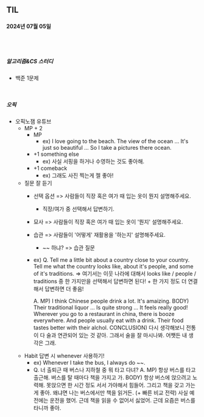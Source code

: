## TIL
#### 2024년 07월 05일

<br>
<br>

##### 알고리즘&CS 스터디
- 백준 1문제

<br>

##### 오픽
- 오픽노잼 유튜브
    - MP + 2
        - MP
            - ex) I love going to the beach.
                    The view of the ocean ...
                    It's just so beautiful ...
                    So I take a pictures there ocean.
        - +1  something else
            - ex) 사실 서핑을 하거나 수영하는 것도 좋아해.
        - +1  comeback
            - ex) 그래도 사진 찍는게 젤 좋아!
    - 질문 잘 듣기
        - 선택 옵션 => 사람들이 직장 혹은 여가 때 입는 옷이 뭔지 설명해주세요.
            - 직장/여가 중 선택해서 답변하기.
        - 묘사 => 사람들이 직장 혹은 여가 때 입는 옷이 '뭔지' 설명해주세요.
        - 습관 => 사람들이 '어떻게' 재활용을 '하는지' 설명해주세요.
            - ~~ 하냐? => 습관 질문
        - ex) Q. Tell me a little bit about a country close to your country.
                Tell me what the country looks like, about it's people, and some of it's traditions.
            => 여기서는 이웃 나라에 대해서 looks like / people / traditions 중 한 가지만을 선택해서 답변하면 된다! + 한 가지 정도 더 연결해서 답변하면 더 좋음!

            A. 
            MP)     I think Chinese people drink a lot.
                    It's amaizing.
            BODY)   Their traditional liquor ...
                    Is quite strong ...
                    It feels really good!
                    Wherever you go to a restaurant in china,
                    there is booze everywhere.
                    And people usually eat with a drink.
                    Their food tastes better with their alchol.
            CONCLUSION)
                    다시 생각해보니 전통이 다 술과 연관되어 있는 것 같아.
                    그래서 술을 잘 마시나봐.
                    어쨋든 내 생각은 그래.
    - Habit 답변 시 whenever 사용하기!
        - ex) Whenever I take the bus, I always do ~~.
        - Q. 너 출퇴근 때 버스나 지하철 중 뭐 타고 다녀?
          A.
        MP)     항상 버스를 타고 출근해.
                버스를 탈 때마다 책을 가지고 가.
        BODY)   항상 버스에 앉으려고 노력해.
                못앉으면 한 시간 정도 서서 가야해서 힘들어.
                그리고 책을 갖고 가는게 좋아.
                왜냐면 나는 버스에서만 책을 읽거든.
        (+ 빠른 비교 전략)
                사실 예전에는 운전을 했어.
                근데 책을 읽을 수 없어서 싫었어.
                근데 요즘은 버스를 타니까 좋아.

